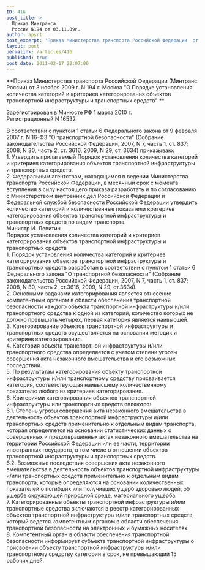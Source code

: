 ```yaml
---
ID: 416
post_title: >
  Приказ Минтранса
  России №194 от 03.11.09г.
author: apsrt
post_excerpt: 'Приказ Министерства транспорта Российской Федерации  от 3 ноября 2009 г. № 194  &quot;О Порядке установления количества категорий и критериев категорирования объектов транспортной инфраструктуры и транспортных средств&quot;'
layout: post
permalink: /articles/416
published: true
post_date: 2011-02-17 22:07:00
---
```

**Приказ Министерства транспорта Российской Федерации (Минтранс России) от 3 ноября 2009 г. N 194 г. Москва "О Порядке установления количества категорий и критериев категорирования объектов транспортной инфраструктуры и транспортных средств" **  
  
Зарегистрирован в Минюсте РФ 1 марта 2010 г.   
Регистрационный N 16532  
  
В соответствии с пунктом 1 статьи 6 Федерального закона от 9 февраля 2007 г. N 16-ФЗ "О транспортной безопасности" (Собрание законодательства Российской Федерации, 2007, N 7, часть 1, ст. 837; 2008, N 30, часть 2, ст. 3616, 2009, N 29, ст. 3634) приказываю:  
1\. Утвердить прилагаемый Порядок установления количества категорий и критериев категорирования объектов транспортной инфраструктуры и транспортных средств.  
2\. Федеральным агентствам, находящимся в ведении Министерства транспорта Российской Федерации, в месячный срок с момента вступления в силу настоящего приказа разработать и по согласованию с Министерством внутренних дел Российской Федерации и Федеральной службой безопасности Российской Федерации утвердить количество категорий и количественные показатели критериев категорирования объектов транспортной инфраструктуры и транспортных средств по видам транспорта.  
Министр И. Левитин  
Порядок установления количества категорий и критериев категорирования объектов транспортной инфраструктуры и транспортных средств  
1\. Порядок установления количества категорий и критериев категорирования объектов транспортной инфраструктуры и транспортных средств разработан в соответствии с пунктом 1 статьи 6 Федерального закона "О транспортной безопасности" (Собрание законодательства Российской Федерации, 2007, N 7, часть 1, ст. 837; 2008, N 30, часть 2, ст.3616, 2009, N 29, ст.3634).  
2\. Основными задачами категорирования является отнесение компетентным органом в области обеспечения транспортной безопасности каждого объекта транспортной инфраструктуры и/или транспортного средства к одной из категорий, количество которых не должно превышать четырех, первая категория является наивысшей.  
3\. Категорирование объектов транспортной инфраструктуры и транспортных средств осуществляется на основании методик и критериев категорирования.  
4\. Категория объекта транспортной инфраструктуры и/или транспортного средства определяется с учетом степени угрозы совершения акта незаконного вмешательства и его возможных последствий.  
5\. По результатам категорирования объекту транспортной инфраструктуры и/или транспортному средству присваивается категория, соответствующая наивысшему количественному показателю любого из критериев категорирования.  
6\. Критериями категорирования объектов транспортной инфраструктуры или транспортных средств являются:  
6\.1. Степень угрозы совершения акта незаконного вмешательства в деятельность объектов транспортной инфраструктуры и/или транспортных средств применительно к отдельным видам транспорта, которая определяется на основании статистических данных о совершенных и предотвращенных актах незаконного вмешательства на территории Российской Федерации или ее части, территории иностранных государств, в том числе в отношении объектов транспортной инфраструктуры и транспортных средств.  
6\.2. Возможные последствия совершения акта незаконного вмешательства в деятельность объектов транспортной инфраструктуры и/или транспортных средств применительно к отдельным видам транспорта, которые определяются на основании количественных показателей о погибших или получивших ущерб здоровью людей, об ущербе окружающей природной среде, материального ущерба.  
7\. Категорированные объекты транспортной инфраструктуры и/или транспортные средства включаются в реестр категорированных объектов транспортной инфраструктуры и/или транспортных средств, который ведется компетентным органом в области обеспечения транспортной безопасности на электронных и бумажных носителях.  
8\. Компетентный орган в области обеспечения транспортной безопасности информирует субъекта транспортной инфраструктуры о присвоении объекту транспортной инфраструктуры и/или транспортному средству категории в срок, не превышающий 15 рабочих дней.